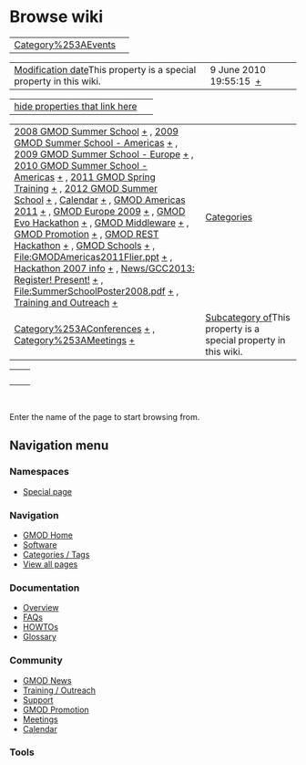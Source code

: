 



<span id="top"></span>




# <span dir="auto">Browse wiki</span>






|                                                            |     |
|------------------------------------------------------------|-----|
| [Category%253AEvents](/wiki/Category%253AEvents "Category%253AEvents") |     |

|  |  |
|----|----|
| <span class="smw-highlighter" data-type="1" state="inline" data-title="Property"><span class="smwbuiltin">[Modification date](/wiki/Property:Modification_date "Property:Modification date")</span><span class="smwttcontent">This property is a special property in this wiki.</span></span> | <span class="smwb-value">9 June 2010 19:55:15  <span class="smwsearch">[+](/wiki/Special%253ASearchByProperty/Modification-20date/9-20June-202010-2019:55:15 "Special%253ASearchByProperty/Modification-20date/9-20June-202010-2019:55:15")</span></span> |

<span id="smw_browse_incoming"></span>

|  |  |
|----|----|
| [hide properties that link here](/mediawiki/index.php?title=Special:Browse&offset=0&dir=out&article=Category%253AEvents)  |  |

|  |  |
|----|----|
| <span class="smwb-ivalue">[2008 GMOD Summer School](/wiki/2008_GMOD_Summer_School "2008 GMOD Summer School") <span class="smwbrowse">[+](/wiki/Special%253ABrowse/2008-20GMOD-20Summer-20School "Special%253ABrowse/2008-20GMOD-20Summer-20School")</span></span> , <span class="smwb-ivalue">[2009 GMOD Summer School - Americas](/wiki/2009_GMOD_Summer_School_-_Americas "2009 GMOD Summer School - Americas") <span class="smwbrowse">[+](/wiki/Special%253ABrowse/2009-20GMOD-20Summer-20School-20-2D-20Americas "Special%253ABrowse/2009-20GMOD-20Summer-20School-20-2D-20Americas")</span></span> , <span class="smwb-ivalue">[2009 GMOD Summer School - Europe](/wiki/2009_GMOD_Summer_School_-_Europe "2009 GMOD Summer School - Europe") <span class="smwbrowse">[+](/wiki/Special%253ABrowse/2009-20GMOD-20Summer-20School-20-2D-20Europe "Special%253ABrowse/2009-20GMOD-20Summer-20School-20-2D-20Europe")</span></span> , <span class="smwb-ivalue">[2010 GMOD Summer School - Americas](/wiki/2010_GMOD_Summer_School_-_Americas "2010 GMOD Summer School - Americas") <span class="smwbrowse">[+](/wiki/Special%253ABrowse/2010-20GMOD-20Summer-20School-20-2D-20Americas "Special%253ABrowse/2010-20GMOD-20Summer-20School-20-2D-20Americas")</span></span> , <span class="smwb-ivalue">[2011 GMOD Spring Training](/wiki/2011_GMOD_Spring_Training "2011 GMOD Spring Training") <span class="smwbrowse">[+](/wiki/Special%253ABrowse/2011-20GMOD-20Spring-20Training "Special%253ABrowse/2011-20GMOD-20Spring-20Training")</span></span> , <span class="smwb-ivalue">[2012 GMOD Summer School](/wiki/2012_GMOD_Summer_School "2012 GMOD Summer School") <span class="smwbrowse">[+](/wiki/Special%253ABrowse/2012-20GMOD-20Summer-20School "Special%253ABrowse/2012-20GMOD-20Summer-20School")</span></span> , <span class="smwb-ivalue">[Calendar](/wiki/Calendar "Calendar") <span class="smwbrowse">[+](/wiki/Special%253ABrowse/Calendar "Special%253ABrowse/Calendar")</span></span> , <span class="smwb-ivalue">[GMOD Americas 2011](/wiki/GMOD_Americas_2011 "GMOD Americas 2011") <span class="smwbrowse">[+](/wiki/Special%253ABrowse/GMOD-20Americas-202011 "Special%253ABrowse/GMOD-20Americas-202011")</span></span> , <span class="smwb-ivalue">[GMOD Europe 2009](/wiki/GMOD_Europe_2009 "GMOD Europe 2009") <span class="smwbrowse">[+](/wiki/Special%253ABrowse/GMOD-20Europe-202009 "Special%253ABrowse/GMOD-20Europe-202009")</span></span> , <span class="smwb-ivalue">[GMOD Evo Hackathon](/wiki/GMOD_Evo_Hackathon "GMOD Evo Hackathon") <span class="smwbrowse">[+](/wiki/Special%253ABrowse/GMOD-20Evo-20Hackathon "Special%253ABrowse/GMOD-20Evo-20Hackathon")</span></span> , <span class="smwb-ivalue">[GMOD Middleware](/wiki/GMOD_Middleware "GMOD Middleware") <span class="smwbrowse">[+](/wiki/Special%253ABrowse/GMOD-20Middleware "Special%253ABrowse/GMOD-20Middleware")</span></span> , <span class="smwb-ivalue">[GMOD Promotion](/wiki/GMOD_Promotion "GMOD Promotion") <span class="smwbrowse">[+](/wiki/Special%253ABrowse/GMOD-20Promotion "Special%253ABrowse/GMOD-20Promotion")</span></span> , <span class="smwb-ivalue">[GMOD REST Hackathon](/wiki/GMOD_REST_Hackathon "GMOD REST Hackathon") <span class="smwbrowse">[+](/wiki/Special%253ABrowse/GMOD-20REST-20Hackathon "Special%253ABrowse/GMOD-20REST-20Hackathon")</span></span> , <span class="smwb-ivalue">[GMOD Schools](/wiki/GMOD_Schools "GMOD Schools") <span class="smwbrowse">[+](/wiki/Special%253ABrowse/GMOD-20Schools "Special%253ABrowse/GMOD-20Schools")</span></span> , <span class="smwb-ivalue">[File:GMODAmericas2011Flier.ppt](https://raw.githubusercontent.com/GMOD/gmod.github.io/main/mediawiki/images/7/78/GMODAmericas2011Flier.ppt "File:GMODAmericas2011Flier.ppt") <span class="smwbrowse">[+](/wiki/Special%253ABrowse/File:GMODAmericas2011Flier.ppt "Special%253ABrowse/File:GMODAmericas2011Flier.ppt")</span></span> , <span class="smwb-ivalue">[Hackathon 2007 info](/wiki/Hackathon_2007_info "Hackathon 2007 info") <span class="smwbrowse">[+](/wiki/Special%253ABrowse/Hackathon-202007-20info "Special%253ABrowse/Hackathon-202007-20info")</span></span> , <span class="smwb-ivalue">[News/GCC2013: Register! Present!](/wiki/News/GCC2013%253A_Register!_Present! "News/GCC2013: Register! Present!") <span class="smwbrowse">[+](/wiki/Special%253ABrowse/News-2FGCC2013:-20Register!-20Present! "Special%253ABrowse/News-2FGCC2013:-20Register!-20Present!")</span></span> , <span class="smwb-ivalue">[File:SummerSchoolPoster2008.pdf](https://raw.githubusercontent.com/GMOD/gmod.github.io/main/mediawiki/images/7/75/SummerSchoolPoster2008.pdf "File:SummerSchoolPoster2008.pdf") <span class="smwbrowse">[+](/wiki/Special%253ABrowse/File:SummerSchoolPoster2008.pdf "Special%253ABrowse/File:SummerSchoolPoster2008.pdf")</span></span> , <span class="smwb-ivalue">[Training and Outreach](/wiki/Training_and_Outreach "Training and Outreach") <span class="smwbrowse">[+](/wiki/Special%253ABrowse/Training-20and-20Outreach "Special%253ABrowse/Training-20and-20Outreach")</span></span> | [Categories](/wiki/Special%253ACategories "Special%253ACategories") |
| <span class="smwb-ivalue">[Category%253AConferences](/wiki/Category%253AConferences "Category%253AConferences") <span class="smwbrowse">[+](/wiki/Special%253ABrowse/Category%253AConferences "Special%253ABrowse/Category%253AConferences")</span></span> , <span class="smwb-ivalue">[Category%253AMeetings](/wiki/Category%253AMeetings "Category%253AMeetings") <span class="smwbrowse">[+](/wiki/Special%253ABrowse/Category%253AMeetings "Special%253ABrowse/Category%253AMeetings")</span></span> | <span class="smw-highlighter" data-type="1" state="inline" data-title="Property"><span class="smwbuiltin">[Subcategory of](/wiki/Property:Subcategory_of "Property:Subcategory of")</span><span class="smwttcontent">This property is a special property in this wiki.</span></span> |

|     |     |
|-----|-----|
|     |     |

 

Enter the name of the page to start browsing from.  








## Navigation menu



### Namespaces

- <span id="ca-nstab-special">[Special
  page](/wiki/Special%253ABrowse/Category%253AEvents "This is a special page, you cannot edit the page itself")</span>






### Navigation



- <span id="n-GMOD-Home">[GMOD Home](/wiki/Main_Page)</span>
- <span id="n-Software">[Software](/wiki/GMOD_Components)</span>
- <span id="n-Categories-.2F-Tags">[Categories /
  Tags](/wiki/Categories)</span>
- <span id="n-View-all-pages">[View all
  pages](/wiki/Special:AllPages)</span>




### Documentation



- <span id="n-Overview">[Overview](/wiki/Overview)</span>
- <span id="n-FAQs">[FAQs](/wiki/Category%253AFAQ)</span>
- <span id="n-HOWTOs">[HOWTOs](/wiki/Category%253AHOWTO)</span>
- <span id="n-Glossary">[Glossary](/wiki/Glossary)</span>




### Community



- <span id="n-GMOD-News">[GMOD News](/wiki/GMOD_News)</span>
- <span id="n-Training-.2F-Outreach">[Training /
  Outreach](/wiki/Training_and_Outreach)</span>
- <span id="n-Support">[Support](/wiki/Support)</span>
- <span id="n-GMOD-Promotion">[GMOD
  Promotion](/wiki/GMOD_Promotion)</span>
- <span id="n-Meetings">[Meetings](/wiki/Meetings)</span>
- <span id="n-Calendar">[Calendar](/wiki/Calendar)</span>




### Tools












<!-- -->




